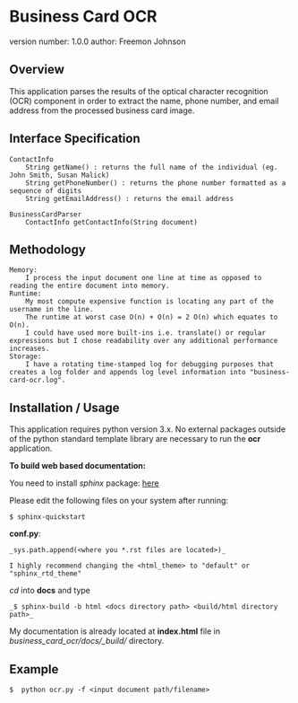 Business Card OCR
===============================

version number: 1.0.0
author: Freemon Johnson

Overview
--------

This application parses the results of the optical character recognition (OCR) component in order to extract the name, phone number, and email address from the processed business card image.


Interface Specification
----------------------
	ContactInfo
	    String getName() : returns the full name of the individual (eg. John Smith, Susan Malick)
	    String getPhoneNumber() : returns the phone number formatted as a sequence of digits
	    String getEmailAddress() : returns the email address
	
	BusinessCardParser
	    ContactInfo getContactInfo(String document)

Methodology
-----------
	Memory:
		I process the input document one line at time as opposed to reading the entire document into memory.
	Runtime:
		My most compute expensive function is locating any part of the username in the line.
		The runtime at worst case O(n) + O(n) = 2 O(n) which equates to O(n).
		I could have used more built-ins i.e. translate() or regular expressions but I chose readability over any additional performance increases.
	Storage:
		I have a rotating time-stamped log for debugging purposes that creates a log folder and appends log level information into "business-card-ocr.log".


Installation / Usage
--------------------
This application requires python version 3.x. No external packages outside of
the python standard template library are necessary to run the **ocr** application.


**To build web based documentation:**

You need to install _sphinx_ package: [here](http://www.sphinx-doc.org/en/master/usage/installation.html)

Please edit the following files on your system after running: 
	
	$ sphinx-quickstart

**conf.py**:

	_sys.path.append(<where you *.rst files are located>)_
	
	I highly recommend changing the <html_theme> to "default" or "sphinx_rtd_theme"

_cd_ into **docs** and type 

    _$ sphinx-build -b html <docs directory path> <build/html directory path>_


My documentation is already located at **index.html** file in _business_card_ocr/docs/\_build/_ directory.


Example
-------

	$  python ocr.py -f <input document path/filename>
